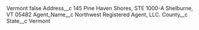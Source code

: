 <?xml version="1.0" encoding="UTF-8"?>
<CustomMetadata xmlns="http://soap.sforce.com/2006/04/metadata" xmlns:xsi="http://www.w3.org/2001/XMLSchema-instance" xmlns:xsd="http://www.w3.org/2001/XMLSchema">
    <label>Vermont</label>
    <protected>false</protected>
    <values>
        <field>Address__c</field>
        <value xsi:type="xsd:string">145 Pine Haven Shores, STE 1000-A
Shelburne, VT 05482</value>
    </values>
    <values>
        <field>Agent_Name__c</field>
        <value xsi:type="xsd:string">Northwest Registered Agent, LLC.</value>
    </values>
    <values>
        <field>County__c</field>
        <value xsi:nil="true"/>
    </values>
    <values>
        <field>State__c</field>
        <value xsi:type="xsd:string">Vermont</value>
    </values>
</CustomMetadata>
